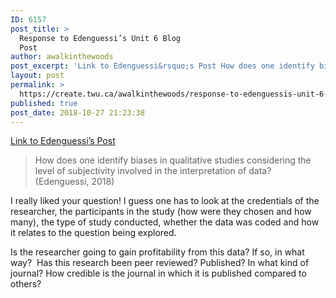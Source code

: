 ```yaml
---
ID: 6157
post_title: >
  Response to Edenguessi’s Unit 6 Blog
  Post
author: awalkinthewoods
post_excerpt: 'Link to Edenguessi&rsquo;s Post How does one identify biases in qualitative studies considering the level of subjectivity involved in the interpretation of data? (Edenguessi, 2018) I really liked your question! I guess one has to look at the credentials of the researcher, the participants in the study (how were they chosen and how many), the [&hellip;]'
layout: post
permalink: >
  https://create.twu.ca/awalkinthewoods/response-to-edenguessis-unit-6-blog-post/
published: true
post_date: 2018-10-27 21:23:38
---
```

<p><a href="https://create.twu.ca/edenguessi/2018/10/25/qualitative-research-method/">Link to Edenguessi&#8217;s Post</a></p>
<blockquote><p>How does one identify biases in qualitative studies considering the level of subjectivity involved in the interpretation of data? (Edenguessi, 2018)</p></blockquote>
<p>I really liked your question! I guess one has to look at the credentials of the researcher, the participants in the study (how were they chosen and how many), the type of study conducted, whether the data was coded and how it relates to the question being explored.</p>
<p>Is the researcher going to gain profitability from this data? If so, in what way?  Has this research been peer reviewed? Published? In what kind of journal? How credible is the journal in which it is published compared to others?</p>
<p>&nbsp;</p>
<p>&nbsp;</p>